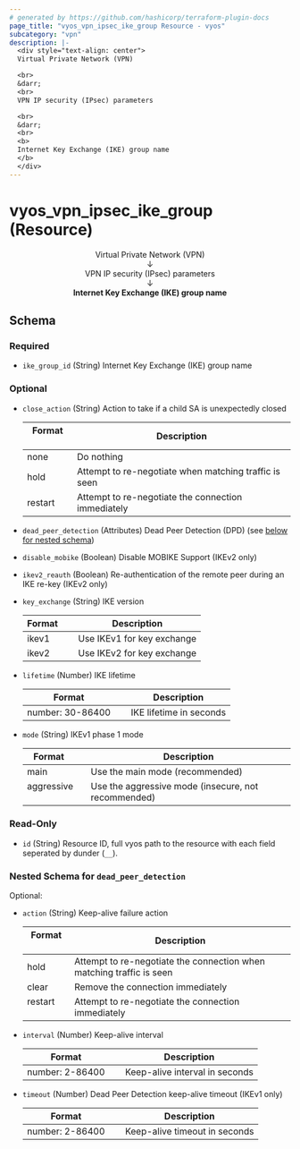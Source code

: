 ```yaml
---
# generated by https://github.com/hashicorp/terraform-plugin-docs
page_title: "vyos_vpn_ipsec_ike_group Resource - vyos"
subcategory: "vpn"
description: |-
  <div style="text-align: center">
  Virtual Private Network (VPN)

  <br>
  &darr;
  <br>
  VPN IP security (IPsec) parameters

  <br>
  &darr;
  <br>
  <b>
  Internet Key Exchange (IKE) group name
  </b>
  </div>
---
```


# vyos_vpn_ipsec_ike_group (Resource)

<div style="text-align: center">
Virtual Private Network (VPN)

<br>
&darr;
<br>
VPN IP security (IPsec) parameters

<br>
&darr;
<br>
<b>
Internet Key Exchange (IKE) group name
</b>
</div>



<!-- schema generated by tfplugindocs -->
## Schema

### Required

- `ike_group_id` (String) Internet Key Exchange (IKE) group name

### Optional

- `close_action` (String) Action to take if a child SA is unexpectedly closed

    |  Format &emsp; | Description  |
    |----------|---------------|
    |  none  &emsp; |  Do nothing  |
    |  hold  &emsp; |  Attempt to re-negotiate when matching traffic is seen  |
    |  restart  &emsp; |  Attempt to re-negotiate the connection immediately  |
- `dead_peer_detection` (Attributes) Dead Peer Detection (DPD) (see [below for nested schema](#nestedatt--dead_peer_detection))
- `disable_mobike` (Boolean) Disable MOBIKE Support (IKEv2 only)
- `ikev2_reauth` (Boolean) Re-authentication of the remote peer during an IKE re-key (IKEv2 only)
- `key_exchange` (String) IKE version

    |  Format &emsp; | Description  |
    |----------|---------------|
    |  ikev1  &emsp; |  Use IKEv1 for key exchange  |
    |  ikev2  &emsp; |  Use IKEv2 for key exchange  |
- `lifetime` (Number) IKE lifetime

    |  Format &emsp; | Description  |
    |----------|---------------|
    |  number: 30-86400  &emsp; |  IKE lifetime in seconds  |
- `mode` (String) IKEv1 phase 1 mode

    |  Format &emsp; | Description  |
    |----------|---------------|
    |  main  &emsp; |  Use the main mode (recommended)  |
    |  aggressive  &emsp; |  Use the aggressive mode (insecure, not recommended)  |

### Read-Only

- `id` (String) Resource ID, full vyos path to the resource with each field seperated by dunder (`__`).

<a id="nestedatt--dead_peer_detection"></a>
### Nested Schema for `dead_peer_detection`

Optional:

- `action` (String) Keep-alive failure action

    |  Format &emsp; | Description  |
    |----------|---------------|
    |  hold  &emsp; |  Attempt to re-negotiate the connection when matching traffic is seen  |
    |  clear  &emsp; |  Remove the connection immediately  |
    |  restart  &emsp; |  Attempt to re-negotiate the connection immediately  |
- `interval` (Number) Keep-alive interval

    |  Format &emsp; | Description  |
    |----------|---------------|
    |  number: 2-86400  &emsp; |  Keep-alive interval in seconds  |
- `timeout` (Number) Dead Peer Detection keep-alive timeout (IKEv1 only)

    |  Format &emsp; | Description  |
    |----------|---------------|
    |  number: 2-86400  &emsp; |  Keep-alive timeout in seconds  |

